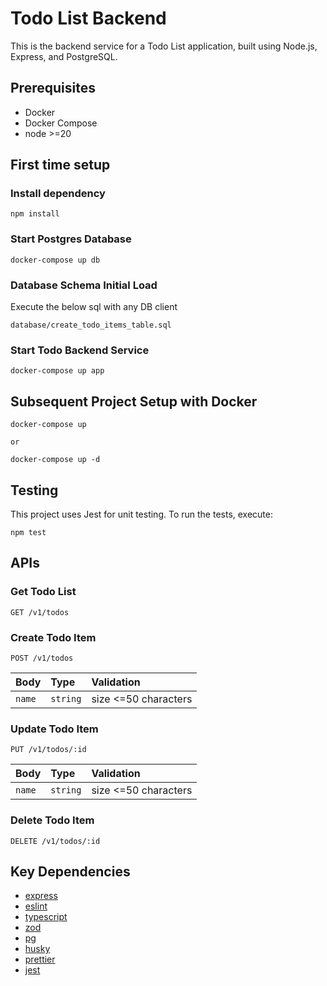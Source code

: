 # Todo List Backend

This is the backend service for a Todo List application, built using Node.js, Express, and PostgreSQL.

## Prerequisites

- Docker
- Docker Compose
- node >=20

## First time setup

### Install dependency

```
npm install
```

### Start Postgres Database

```
docker-compose up db
```

### Database Schema Initial Load

Execute the below sql with any DB client

```
database/create_todo_items_table.sql
```

### Start Todo Backend Service

```
docker-compose up app
```

## Subsequent Project Setup with Docker

```
docker-compose up

or

docker-compose up -d
```

## Testing

This project uses Jest for unit testing. To run the tests, execute:

```
npm test
```

## APIs

### Get Todo List

```http
GET /v1/todos
```

### Create Todo Item

```http
POST /v1/todos
```

| Body   | Type     | Validation           |
| :----- | :------- | :------------------- |
| `name` | `string` | size <=50 characters |

### Update Todo Item

```http
PUT /v1/todos/:id
```

| Body   | Type     | Validation           |
| :----- | :------- | :------------------- |
| `name` | `string` | size <=50 characters |

### Delete Todo Item

```http
DELETE /v1/todos/:id
```

## Key Dependencies

- [express](https://github.com/expressjs/express)
- [eslint](https://github.com/eslint/eslint)
- [typescript](https://github.com/microsoft/TypeScript/issues)
- [zod](https://github.com/colinhacks/zod)
- [pg](https://github.com/brianc/node-postgres)
- [husky](https://github.com/typicode/husky)
- [prettier](https://github.com/prettier/prettier)
- [jest](https://github.com/jestjs/jest)
